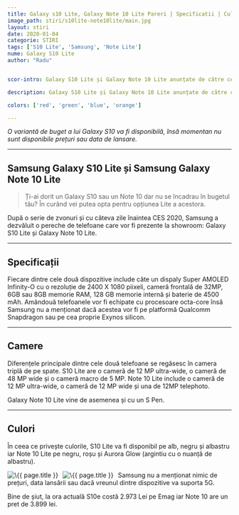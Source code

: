 ```yaml
---
title: Galaxy s10 Lite, Galaxy Note 10 Lite Pareri | Specificatii | Culori 
image_path: stiri/s10lite-note10lite/main.jpg
layout: stiri
date: 2020-01-04
categorie: STIRI
tags: ['S10 Lite', 'Samsung', 'Note Lite']
nume: Galaxy S10 Lite
author: "Radu"


scor-intro: Galaxy S10 Lite și Galaxy Note 10 Lite anunțate de către cei de la Samsung înaintea CES 2020.

description: Galaxy S10 Lite și Galaxy Note 10 Lite anunțate de către cei de la Samsung înaintea CES 2020.

colors: ['red', 'green', 'blue', 'orange']

---
```

_O variantă de buget a lui Galaxy S10 va fi disponibilă, însă momentan nu sunt disponibile prețuri sau data de lansare._

---
## Samsung Galaxy S10 Lite și Samsung Galaxy Note 10 Lite

> Ți-ai dorit un Galaxy S10 sau un Note 10 dar nu se încadrau în bugetul tău? În curând vei putea opta pentru opțiunea Lite a acestora.

După o serie de zvonuri și cu câteva zile înaintea CES 2020, Samsung a dezvăluit o pereche de telefoane care vor fi prezente la showroom: Galaxy S10 Lite și Galaxy Note 10 Lite.

---
## Specificații

Fiecare dintre cele două dispozitive include câte un dispaly Super AMOLED Infinity-O cu o rezoluție de 2400 X 1080 piixeli, cameră frontală de 32MP, 6GB sau 8GB memorie RAM, 128 GB memorie internă și baterie de 4500 mAh. Amândouă telefoanele vor fi echipate cu procesoare octa-core însă Samsung nu a menționat dacă acestea vor fi pe platformă Qualcomm Snapdragon sau pe cea proprie Exynos silicon.

---
## Camere

Diferențele principale dintre cele două telefoane se regăsesc în camera triplă de pe spate. S10 Lite are o cameră de 12 MP ultra-wide, o cameră de 48 MP wide și o cameră macro de 5 MP. Note 10 Lite include o cameră de 12 MP ultra-wide, o cameră de 12 MP wide și una de 12MP telephoto.

Galaxy Note 10 Lite vine de asemenea și cu un S Pen.

---
## Culori

În ceea ce privește culorile, S10 Lite va fi disponibil pe alb, negru și albastru iar  Note 10 Lite pe negru, roșu și Aurora Glow (argintiu cu o nuanță de albastru).

<img src="{{ site.url }}/assets/images/reviews/s10lite-note10lite/s10lite.jpg"
     alt="\{{ page.title }}"
     style="float: left; margin-right: 10px;" />
		 
<img src="{{ site.url }}/assets/images/reviews/s10lite-note10lite/note10lite.jpg"
     alt="\{{ page.title }}"
     style="float: left; margin-right: 10px;" />
		 
Samsung nu a menționat nimic de prețuri, data lansării sau dacă vreunul dintre dispozitive va suporta 5G. 

Bine de șiut, la ora actuală S10e costă 2.973 Lei pe Emag iar Note 10 are un pret de 3.899 lei.


